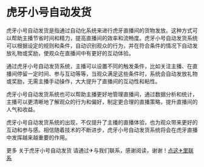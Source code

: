 # 虎牙小号自动发货

虎牙小号自动发货是指通过自动化系统来进行虎牙直播间的货物发放。这种方式可以帮助主播节省时间和精力，提高直播间的效率和流畅度。虎牙小号自动发货系统可以根据设定的规则和条件，自动识别观众的行为，并在符合条件的情况下自动发放礼物或奖励，使观众在直播间中有更好的互动体验。

通过虎牙小号自动发货系统，主播可以设置不同的触发条件，比如关注主播、在直播间停留一定时间、参与互动等等，当观众满足这些条件时，系统会自动发放礼物或奖励，无需主播手动操作，大大提升了直播间的互动性和粘性。

虎牙小号自动发货系统也可以帮助主播更好地管理直播间，通过数据分析和统计，主播可以更清晰地了解观众的行为和偏好，制定更合理的直播策略，提升直播间的人气和收益。

虎牙小号自动发货系统的出现，不仅提升了主播的直播体验，也为观众带来更好的互动和参与感。相信随着技术的不断进步，虎牙小号自动发货系统将会在虎牙直播中发挥越来越重要的作用。

更多 关于虎牙小号自动发货 请通过✈与我们联系，感谢阅读，谢谢！[点这✈里联系](https://ww.k02.cc)